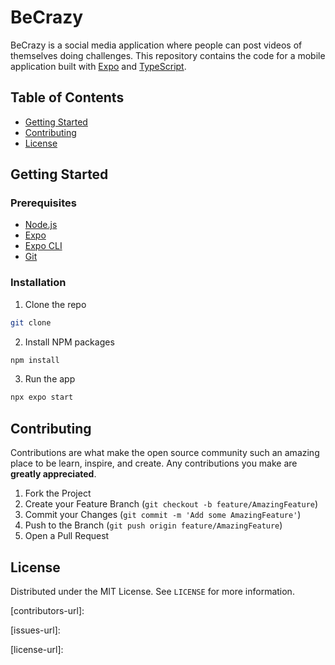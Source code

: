 # BeCrazy

BeCrazy is a social media application where people can post videos of themselves doing challenges. This repository contains the code for a mobile application built with [Expo](https://expo.io/) and [TypeScript](https://www.typescriptlang.org/).

## Table of Contents

- [Getting Started](#getting-started)
- [Contributing](#contributing)
- [License](#license)

## Getting Started

### Prerequisites

- [Node.js](https://nodejs.org/en/)
- [Expo](https://expo.io/)
- [Expo CLI](https://docs.expo.io/workflow/expo-cli/)
- [Git](https://git-scm.com/)

### Installation

1. Clone the repo

```sh
git clone
```

2. Install NPM packages

```sh
npm install
```

3. Run the app

```sh
npx expo start
```

## Contributing

Contributions are what make the open source community such an amazing place to be learn, inspire, and create. Any contributions you make are **greatly appreciated**.

1. Fork the Project
2. Create your Feature Branch (`git checkout -b feature/AmazingFeature`)
3. Commit your Changes (`git commit -m 'Add some AmazingFeature'`)
4. Push to the Branch (`git push origin feature/AmazingFeature`)
5. Open a Pull Request

## License

Distributed under the MIT License. See `LICENSE` for more information.

[contributors-shield]: https://img.shields.io/github/contributors/BeCrazyApp/BeCrazy.svg?style=for-the-badge
[contributors-url]:

[issues-shield]: https://img.shields.io/github/issues/BeCrazyApp/BeCrazy.svg?style=for-the-badge
[issues-url]:

[license-shield]: https://img.shields.io/github/license/BeCrazyApp/BeCrazy.svg?style=for-the-badge
[license-url]:

[product-screenshot]: images/screenshot.png


